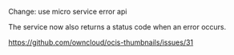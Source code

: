 Change: use micro service error api

The service now also returns a status code when an error occurs.

https://github.com/owncloud/ocis-thumbnails/issues/31

